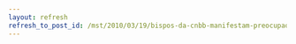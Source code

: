 ```yaml
---
layout: refresh
refresh_to_post_id: /mst/2010/03/19/bispos-da-cnbb-manifestam-preocupao-com-agronegcio
---
```

